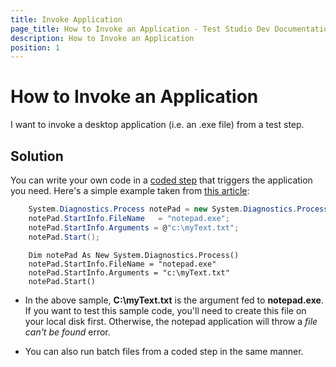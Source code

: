 ```yaml
---
title: Invoke Application
page_title: How to Invoke an Application - Test Studio Dev Documentation
description: How to Invoke an Application
position: 1
---
```

# How to Invoke an Application

I want to invoke a desktop application (i.e. an .exe file) from a test step.

## Solution

You can write your own code in a <a href="/code-in-test/features-in-code#Coded-Step" target="_blank">coded step</a> that triggers the application you need. Here's a simple example taken from <a href="http://www.csharp-station.com/HowTo/ProcessStart.aspx" target="_blank">this article</a>:

````C#
    System.Diagnostics.Process notePad = new System.Diagnostics.Process();
    notePad.StartInfo.FileName   = "notepad.exe";
    notePad.StartInfo.Arguments = @"c:\myText.txt";
    notePad.Start();
````
````VB
    Dim notePad As New System.Diagnostics.Process()
    notePad.StartInfo.FileName = "notepad.exe"
    notePad.StartInfo.Arguments = "c:\myText.txt"
    notePad.Start()
````

* In the above sample, **C:\myText.txt** is the argument fed to **notepad.exe**. If you want to test this sample code, you'll need to create this file on your local disk first. Otherwise, the notepad application will throw a *file can't be found* error.

* You can also run batch files from a coded step in the same manner.

